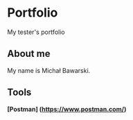# Portfolio
My tester's portfolio

## About me

My name is Michał Bawarski. 

## Tools

**[Postman] (https://www.postman.com/)**
